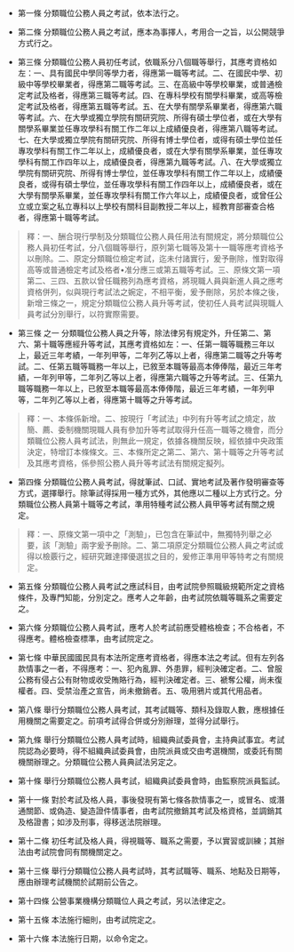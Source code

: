 * 第一條 分類職位公務人員之考試，依本法行之。

* 第二條 分類職位公務人員之考試，應本為事擇人，考用合一之旨，以公開競爭方式行之。

* 第三條 分類職位公務人員初任考試，依職系分八個職等舉行，其應考資格如左：一、具有國民中學同等學力者，得應第一職等考試。二、在國民中學、初級中等學校畢業者，得應第二職等考試。三、在高級中等學校畢業，或普通檢定考試及格者，得應第三職等考試。四、在專科學校有關學科畢業，或高等檢定考試及格者，得應第五職等考試。五、在大學有關學系畢業者，得應第六職等考試。六、在大學或獨立學院有關研究院、所得有碩士學位者，或在大學有關學系畢業並任專攻學科有關工作二年以上成績優良者，得應第八職等考試。七、在大學或獨立學院有關研究院、所得有博士學位者，或得有碩士學位並任專攻學科有關工作二年以上，成績優良者，或在大學有關學系畢業，並任專攻學科有關工作四年以上，成績優良者，得應第九職等考試。八、在大學或獨立學院有關研究院、所得有博士學位，並任專攻學科有關工作二年以上，成績優良者，或得有碩士學位，並任專攻學科有關工作四年以上，成績優良者，或在大學有關學系畢業，並任專攻學科有關工作六年以上，成績優良者，或曾任公立或立案之私立專科以上學校有關科目副教授二年以上，經教育部審查合格者，得應第十職等考試。

> 釋：一、酬合現行學制及分類職位公務人員任用法有關規定，將分類職位公務人員初任考試，分八個職等舉行，原列第七職等及第十一職等應考資格予以刪除。二、原定分類職位檢定考試，迄未付諸實行，爰予刪除，惟對取得高等或普通檢定考試及格者•准分應三或第五職等考試。三、原條文第一項第二、三四、五款以曾任職務列為應考資格，將現職人員與新進人員之應考資格併列，似與現行考試法之婉定，不相平衡，爰予刪除，另於本條之後，新增三條之一，規定分類職位公務人員升等考試，使初任人員考試與現職人員考試分別舉行，以符實際需要。

* 第三條 之一 分類職位公務人員之升等，除法律另有規定外，升任第二、第六、第十職等應經升等考試，其應考資格如左：一、任第一職等職務三年以上，最近三年考績，一年列甲等，二年列乙等以上者，得應第二職等之升等考試。二、任第五職等職務一年以上，已敘至本職等最高本俸俸階，最近三年考績，一年列甲等，二年列乙等以上者，得應第六職等之升等考試。三、任第九職等職務一年以上，已敘至本職等最高本俸俸階，最近三年考績，一年列甲等，二年列乙等以上者，得應第十職等之升等考試。

> 釋：一、本條係新增。二、按現行「考試法」中列有升等考試之燒定，故簡、薦、委制機關現職人員有參加升等考試取得升任高一職等之機會，而分類職位公務人員考試法，則無此一規定，依據各機關反映，經依據中央政策決定，特增訂本條條文。三、本條所定之第二、第六、第十職等之升等考試及其應考資格，係參照公務人員升等考試法有關規定擬列。

* 第四條 分類職位公務人員考試，得就筆試、口試、實地考試及著作發明審查等方式，選擇舉行。除筆試得採用一種方式外，其他應以二種以上方式行之。分類職位公務人員第十職等之考試，準用特種考試公務人員甲等考試有關之規定。

> 釋：一、原條文第一項中之「測驗」，已包含在筆試中，無獨特列舉之必要，該「測驗」兩字爰予刪除。二、第二項原定分類職位公務人員之考試或得以檢覈行之，經研究難達擇優選拔之目的，爰修正準用甲等特考之有關規定。

* 第五條 分類職位公務人員考試之應試科目，由考試院參照職級規範所定之資格條件，及專門知能，分別定之。應考人之年齡，由考試院依職等職系之需要定之。

* 第六條 分類職位公務人員考試，應考人於考試前應受體格檢查；不合格者，不得應考。體格檢查標準，由考試院定之。

* 第七條 中華民國國民具有本法所定應考資格者，得應本法之考試。但有左列各款情事之一者，不得應考：一、犯內亂罪、外患罪，經判決確定者。二、曾服公務有侵占公有財物或收受賄賂行為，經判決確定者。三、褫奪公權，尚未復權者。四、受禁治產之宣告，尚未撤銷者。五、吸用鴉片或其代用品者。

* 第八條 舉行分類職位公務人員考試，其考試職等、類科及錄取人數，應根據任用機關之需要定之。前項考試得合併或分別辦理，並得分試舉行。

* 第九條 舉行分類職位公務人員考試時，組織典試委員會，主持典試事宜。考試院認為必要時，得不組織典試委員會，由院派員或交由考選機關，或委託有關機關辦理之。分類職位公務人員典試法另定之。

* 第十條 舉行分類職位公務人員考試，組織典試委員會時，由監察院派員監試。

* 第十一條 對於考試及格人員，事後發現有第七條各款情事之一，或冒名、或潛通關節、或偽造、變造證件情事者，由考試院撤銷其考試及格資格，並調銷其及格證書；如涉及刑事，得移送法院辦理。

* 第十二條 初任考試及格人員，得視職等、職系之需要，予以實習或訓練；其辦法由考試院會同有關機關定之。

* 第十三條 舉行分類職位公務人員考試時，其考試職等、職系、地點及日期等，應由辦理考試機關於試期前公告之。

* 第十四條 公營事業機構分類職位人員之考試，另以法律定之。

* 第十五條 本法施行細則，由考試院定之。

* 第十六條 本法施行日期，以命令定之。

